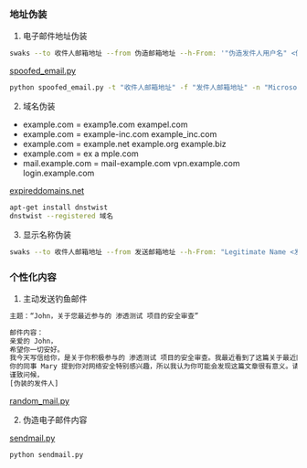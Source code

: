 ### 地址伪装

1. 电子邮件地址伪装

```bash
swaks --to 收件人邮箱地址 --from 伪造邮箱地址 --h-From: '"伪造发件人用户名" <伪造邮箱地址>' --header "Subject: 紧急：请查看最新的公司ERP软件驱动" --body "亲爱的员工，\n\n请点击以下链接查看最新的公司ERP软件驱动更新：\n\nhttp://域名或IP地址/policy-update\n\n感谢您的合作。\n\n公司行政部"
```

[spoofed_email.py](https://github.com/GhostWolfLab/APT-Individual-Combat-Guide/tree/main/Zh/%E7%AC%AC%E5%85%AB%E7%AB%A0/%E9%B1%BC%E5%8F%89%E6%94%BB%E5%87%BB/spoofed_email.py)

```bash
python spoofed_email.py -t "收件人邮箱地址" -f "发件人邮箱地址" -n "Microsoft CEO" -s "邮箱服务器地址" -p 25 -u "邮箱服务器用户名" -j "紧急：请查看最新的公司政策更新" -b "亲爱的员工，<br><br>请点击以下链接查看最新的公司政策更新：<br><br>http://域名或IP地址/policy-update<br><br>感谢您的合作。<br><br>公司行政部"
```

2. 域名伪装

+ example.com = examp1e.com exampel.com
+ example.com = example-inc.com example_inc.com
+ example.com = example.net example.org example.biz
+ example.com = ex а mple.com
+ mail.example.com = mail-example.com vpn.example.com login.example.com

[expireddomains.net](http://expireddomains.net)

```bash
apt-get install dnstwist
dnstwist --registered 域名
```

3. 显示名称伪装

```bash
swaks --to 收件人邮箱地址 --from 发送邮箱地址 --h-From: "Legitimate Name <发送邮箱地址>" --header "Subject: Important Document" --body "Please find the attached document."
```

### 个性化内容

1. 主动发送钓鱼邮件

```bash
主题：“John，关于您最近参与的 渗透测试 项目的安全审查”

邮件内容：
亲爱的 John，
希望你一切安好。
我今天写信给你，是关于你积极参与的 渗透测试 项目的安全审查。我最近看到了这篇关于最近网络攻击的文章，可能对你的团队有帮助：[malicious_link]
你的同事 Mary 提到你对网络安全特别感兴趣，所以我认为你可能会发现这篇文章很有意义。请阅读并告诉我你的想法。
谨致问候，
[伪装的发件人]
```

[random_mail.py](https://github.com/GhostWolfLab/APT-Individual-Combat-Guide/tree/main/Zh/%E7%AC%AC%E5%85%AB%E7%AB%A0/%E9%B1%BC%E5%8F%89%E6%94%BB%E5%87%BB/random_mail.py)

2. 伪造电子邮件内容

[sendmail.py](https://github.com/GhostWolfLab/APT-Individual-Combat-Guide/tree/main/Zh/%E7%AC%AC%E5%85%AB%E7%AB%A0/%E9%B1%BC%E5%8F%89%E6%94%BB%E5%87%BB/sendmail.py)

```bash
python sendmail.py
```
